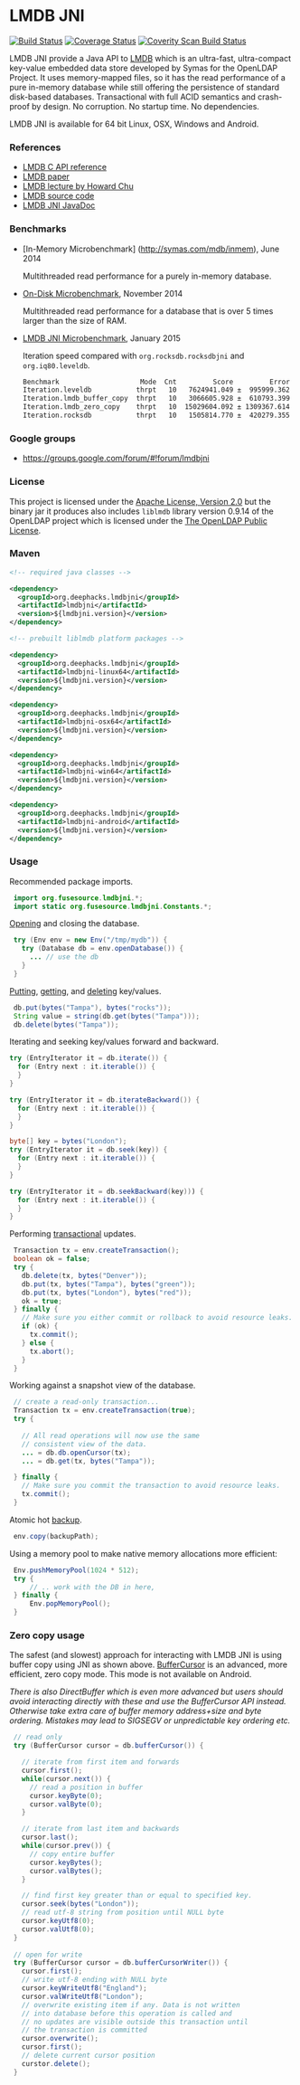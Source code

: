 # LMDB JNI

[![Build Status](https://travis-ci.org/deephacks/lmdbjni.png?branch=master)](https://travis-ci.org/deephacks/lmdbjni) [![Coverage Status](https://coveralls.io/repos/deephacks/lmdbjni/badge.svg?branch=master)](https://coveralls.io/r/deephacks/lmdbjni?branch=master) <a href="https://scan.coverity.com/projects/4017">
  <img alt="Coverity Scan Build Status"
       src="https://scan.coverity.com/projects/4017/badge.svg"/>
</a>

LMDB JNI provide a Java API to [LMDB](http://symas.com/mdb/) which is an ultra-fast, ultra-compact key-value embedded data store developed by Symas for the OpenLDAP Project. It uses memory-mapped files, so it has the read performance of a pure in-memory database while still offering the persistence of standard disk-based databases. Transactional with full ACID semantics and crash-proof by design. No corruption. No startup time. No dependencies.

LMDB JNI is available for 64 bit Linux, OSX, Windows and Android.

### References

 * [LMDB C API reference](http://symas.com/mdb/doc/group__internal.html)
 * [LMDB paper](http://symas.com/mdb/20120829-LinuxCon-MDB-txt.pdf)
 * [LMDB lecture by Howard Chu](https://www.parleys.com/play/517f58f9e4b0c6dcd95464ae/)
 * [LMDB source code](https://gitorious.org/mdb/mdb/source/libraries/liblmdb)
 * [LMDB JNI JavaDoc](http://deephacks.org/lmdbjni/apidocs/index.html)

### Benchmarks

* [In-Memory Microbenchmark] (http://symas.com/mdb/inmem), June 2014

   Multithreaded read performance for a purely in-memory database.

* [On-Disk Microbenchmark](http://symas.com/mdb/ondisk), November 2014

   Multithreaded read performance for a database that is over 5 times larger than the size of RAM.

* [LMDB JNI Microbenchmark](http://pastebin.com/gPFVcakL), January 2015
   
  Iteration speed compared with <code>org.rocksdb.rocksdbjni</code> and <code>org.iq80.leveldb</code>.
   ```bash
   Benchmark                    Mode  Cnt         Score         Error  Units
   Iteration.leveldb           thrpt   10   7624941.049 ±  995999.362  ops/s
   Iteration.lmdb_buffer_copy  thrpt   10   3066605.928 ±  610793.399  ops/s
   Iteration.lmdb_zero_copy    thrpt   10  15029604.092 ± 1309367.614  ops/s
   Iteration.rocksdb           thrpt   10   1505814.770 ±  420279.355  ops/s
   ```
   

### Google groups

* https://groups.google.com/forum/#!forum/lmdbjni

### License

This project is licensed under the [Apache License, Version 2.0](http://www.apache.org/licenses/LICENSE-2.0.html) but the binary jar it produces also includes `liblmdb` library version 0.9.14 of the OpenLDAP project which is licensed under the [The OpenLDAP Public License](http://www.openldap.org/software/release/license.html).

### Maven

```xml
<!-- required java classes -->

<dependency>
  <groupId>org.deephacks.lmdbjni</groupId>
  <artifactId>lmdbjni</artifactId>
  <version>${lmdbjni.version}</version>
</dependency>

<!-- prebuilt liblmdb platform packages -->

<dependency>
  <groupId>org.deephacks.lmdbjni</groupId>
  <artifactId>lmdbjni-linux64</artifactId>
  <version>${lmdbjni.version}</version>
</dependency>

<dependency>
  <groupId>org.deephacks.lmdbjni</groupId>
  <artifactId>lmdbjni-osx64</artifactId>
  <version>${lmdbjni.version}</version>
</dependency>

<dependency>
  <groupId>org.deephacks.lmdbjni</groupId>
  <artifactId>lmdbjni-win64</artifactId>
  <version>${lmdbjni.version}</version>
</dependency>

<dependency>
  <groupId>org.deephacks.lmdbjni</groupId>
  <artifactId>lmdbjni-android</artifactId>
  <version>${lmdbjni.version}</version>
</dependency>

```

### Usage

Recommended package imports.
```java
 import org.fusesource.lmdbjni.*;
 import static org.fusesource.lmdbjni.Constants.*;
```

[Opening](http://deephacks.org/lmdbjni/apidocs/org/fusesource/lmdbjni/Env.html#open-java.lang.String-int-int-) and closing the database.
```java
 try (Env env = new Env("/tmp/mydb")) {
   try (Database db = env.openDatabase()) {
     ... // use the db
   }
 }
```

[Putting](http://deephacks.org/lmdbjni/apidocs/org/fusesource/lmdbjni/Database.html#put-org.fusesource.lmdbjni.Transaction-byte:A-byte:A-int-), [getting](http://deephacks.org/lmdbjni/apidocs/org/fusesource/lmdbjni/Database.html#get-org.fusesource.lmdbjni.Transaction-byte:A-), and [deleting](http://deephacks.org/lmdbjni/apidocs/org/fusesource/lmdbjni/Database.html#delete-org.fusesource.lmdbjni.Transaction-byte:A-byte:A-) key/values.
```java
 db.put(bytes("Tampa"), bytes("rocks"));
 String value = string(db.get(bytes("Tampa")));
 db.delete(bytes("Tampa"));
```

Iterating and seeking key/values forward and backward.

```java
try (EntryIterator it = db.iterate()) {
  for (Entry next : it.iterable()) {
  }
}

try (EntryIterator it = db.iterateBackward()) {
  for (Entry next : it.iterable()) {
  }
}

byte[] key = bytes("London");
try (EntryIterator it = db.seek(key)) {
  for (Entry next : it.iterable()) {
  }
}

try (EntryIterator it = db.seekBackward(key))) {
  for (Entry next : it.iterable()) {
  }
}

```

Performing [transactional](http://deephacks.org/lmdbjni/apidocs/org/fusesource/lmdbjni/Transaction.html) updates.

```java
 Transaction tx = env.createTransaction();
 boolean ok = false;
 try {
   db.delete(tx, bytes("Denver"));
   db.put(tx, bytes("Tampa"), bytes("green"));
   db.put(tx, bytes("London"), bytes("red"));
   ok = true;
 } finally {
   // Make sure you either commit or rollback to avoid resource leaks.
   if (ok) {
     tx.commit();
   } else {
     tx.abort();
   }
 }
```

Working against a snapshot view of the database.

```java
 // create a read-only transaction...
 Transaction tx = env.createTransaction(true);
 try {
   
   // All read operations will now use the same 
   // consistent view of the data.
   ... = db.db.openCursor(tx);
   ... = db.get(tx, bytes("Tampa"));

 } finally {
   // Make sure you commit the transaction to avoid resource leaks.
   tx.commit();
 }
```
Atomic hot [backup](http://deephacks.org/lmdbjni/apidocs/org/fusesource/lmdbjni/Env.html#copy-java.lang.String-).

```java
 env.copy(backupPath);
```

Using a memory pool to make native memory allocations more efficient:

```java
 Env.pushMemoryPool(1024 * 512);
 try {
     // .. work with the DB in here, 
 } finally {
     Env.popMemoryPool();
 }
```

### Zero copy usage

The safest (and slowest) approach for interacting with LMDB JNI is using buffer copy using JNI as shown above. [BufferCursor](http://deephacks.org/lmdbjni/apidocs/org/fusesource/lmdbjni/BufferCursor.html) is an advanced, more efficient, zero copy mode. This mode is not available on Android.

*There is also DirectBuffer which is even more advanced but users should avoid interacting directly with these and use the BufferCursor API instead. Otherwise take extra care of buffer memory address+size and byte ordering. Mistakes may lead to SIGSEGV or unpredictable key ordering etc.*

```java
 // read only
 try (BufferCursor cursor = db.bufferCursor()) {

   // iterate from first item and forwards
   cursor.first();
   while(cursor.next()) {
     // read a position in buffer
     cursor.keyByte(0);
     cursor.valByte(0);
   }

   // iterate from last item and backwards
   cursor.last();
   while(cursor.prev()) {
     // copy entire buffer
     cursor.keyBytes();
     cursor.valBytes();
   }

   // find first key greater than or equal to specified key.
   cursor.seek(bytes("London"));
   // read utf-8 string from position until NULL byte
   cursor.keyUtf8(0);
   cursor.valUtf8(0);
 }
 
 // open for write
 try (BufferCursor cursor = db.bufferCursorWriter()) {
   cursor.first();
   // write utf-8 ending with NULL byte
   cursor.keyWriteUtf8("England");
   cursor.valWriteUtf8("London");
   // overwrite existing item if any. Data is not written
   // into database before this operation is called and
   // no updates are visible outside this transaction until
   // the transaction is committed
   cursor.overwrite();
   cursor.first();
   // delete current cursor position
   curstor.delete();
 } 

```
